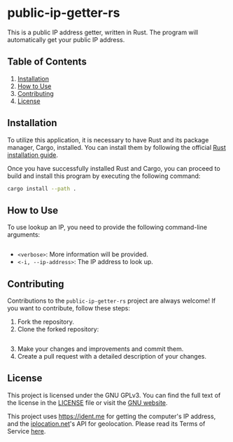 # public-ip-getter-rs

This is a public IP address getter, written in Rust. The program will automatically get your public IP address.

## Table of Contents

1.  [Installation](#installation)
2.  [How to Use](#how-to-use)
3.  [Contributing](#contributing)
4.  [License](#license)

## Installation

To utilize this application, it is necessary to have Rust and its package manager, Cargo, installed. You can install them by following the official [Rust installation guide](https://www.rust-lang.org/tools/install).

Once you have successfully installed Rust and Cargo, you can proceed to build and install this program by executing the following command:

``` bash
cargo install --path .
```

## How to Use

To use lookup an IP, you need to provide the following command-line arguments:

``` ./public-ip-getter-rs <verbose> optional: -i [ip]
```

  - `<verbose>`: More information will be provided.
  - `<-i, --ip-address>`: The IP address to look up.

## Contributing

Contributions to the `public-ip-getter-rs` project are always welcome\! If you want to contribute, follow these steps:

1.  Fork the repository.
2.  Clone the forked repository:
    ``` git clone https://github.com/your-username/public-ip-getter-rs.git
    ```
3.  Make your changes and improvements and commit them.
4.  Create a pull request with a detailed description of your changes.

## License

This project is licensed under the GNU GPLv3. You can find the full text of the license in the [LICENSE](LICENSE) file or visit the [GNU website](https://www.gnu.org/licenses/gpl-3.0.html).

This project uses <https://ident.me> for getting the computer's IP address, and the [iplocation\.net](https://api.iplocation.net/)'s API for geolocation. Please read its Terms of Service [here](https://www.iplocation.net/terms-of-service).

